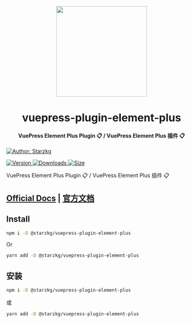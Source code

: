 <!-- markdownlint-disable -->
<p align="center">
  <img width="240" src="https://vuepress-star.shentuzhigang.cn/images/hero.png" style="text-align: center;"/>
</p>
<h1 align="center">vuepress-plugin-element-plus</h1>
<h4 align="center">VuePress Element Plus Plugin 📋 / VuePress Element Plus 插件 📋</h4>

[![Author: Starzkg](https://img.shields.io/badge/Author-Starzkg-blue.svg?style=for-the-badge)](https://shentuzhigang.cn)

<!-- markdownlint-restore -->

[![Version](https://img.shields.io/npm/v/@starzkg/vuepress-plugin-element-plus.svg?style=flat-square&logo=npm) ![Downloads](https://img.shields.io/npm/dm/@starzkg/vuepress-plugin-element-plus.svg?style=flat-square&logo=npm) ![Size](https://img.shields.io/bundlephobia/min/@starzkg/vuepress-plugin-element-plus?style=flat-square&logo=npm)](https://www.npmjs.com/package/@starzkg/vuepress-plugin-element-plus)

VuePress Element Plus Plugin 📋 / VuePress Element Plus 插件 📋

## [Official Docs](https://vuepress-theme-star.github.io/element-plus/) | [官方文档](https://vuepress-theme-star.github.io/element-plus/zh/)

## Install

```bash
npm i -D @starzkg/vuepress-plugin-element-plus
```

Or

```bash
yarn add -D @starzkg/vuepress-plugin-element-plus
```

## 安装

```bash
npm i -D @starzkg/vuepress-plugin-element-plus
```

或

```bash
yarn add -D @starzkg/vuepress-plugin-element-plus
```
